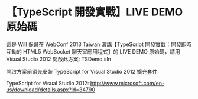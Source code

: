 【TypeScript 開發實戰】LIVE DEMO 原始碼
======================

這是 Will 保哥在 WebConf 2013 Taiwan 演講【TypeScript 開發實戰：開發即時互動的 HTML5 WebSocket 聊天室應用程式】的 LIVE DEMO 原始碼，請用 Visual Studio 2012 開啟此方案: TSDemo.sln

開啟方案前須先安裝 TypeScript for Visual Studio 2012 擴充套件

TypeScript for Visual Studio 2012: 
http://www.microsoft.com/en-us/download/details.aspx?id=34790

